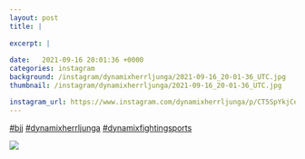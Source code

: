 ```yaml
---
layout: post
title: |
  
excerpt: |
    
date:   2021-09-16 20:01:36 +0000
categories: instagram
background: /instagram/dynamixherrljunga/2021-09-16_20-01-36_UTC.jpg
thumbnail: /instagram/dynamixherrljunga/2021-09-16_20-01-36_UTC.jpg

instagram_url: https://www.instagram.com/dynamixherrljunga/p/CT5SpYkjCev
---
```

[#bjj](https://www.instagram.com/explore/tags/bjj/) [#dynamixherrljunga](https://www.instagram.com/explore/tags/dynamixherrljunga/) [#dynamixfightingsports](https://www.instagram.com/explore/tags/dynamixfightingsports/)



<img src='/www-dynamix-herrljunga/instagram/dynamixherrljunga/2021-09-16_20-01-36_UTC.jpg' class='img-fluid' />
